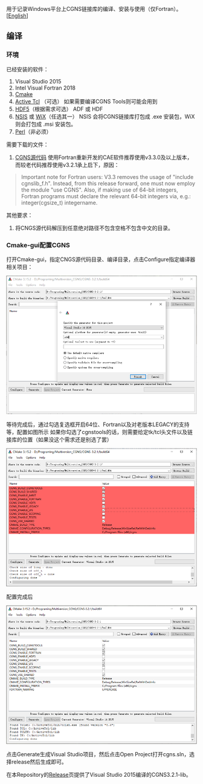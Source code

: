 用于记录Windows平台上CGNS链接库的编译、安装与使用（仅Fortran）。 [[English](./README.md)]

## 编译

### 环境

已经安装的软件：

1. Visual Studio 2015
2. Intel Visual Fortran 2018
3. [Cmake](https://cmake.org/download/)
4. [Active Tcl](https://www.activestate.com/products/tcl/downloads/) （可选）
   如果需要编译CGNS Tools则可能会用到
5. [HDF5](https://www.hdfgroup.org/downloads/)（根据需求可选）
   ADF 或 HDF
6. [NSIS](https://nsis.sourceforge.io/Main_Page) 或 [WiX](https://wixtoolset.org/)（任选其一）
   NSIS 会将CGNS链接库打包成 .exe 安装包，WiX 则会打包成 .msi 安装包。
7. [Perl](https://www.perl.org/get.html#win32)（非必须）

需要下载的文件：

1. [CGNS源代码](https://cgns.github.io/download.html)
   使用Fortran重新开发的CAE软件推荐使用v3.3.0及以上版本，而较老代码推荐使用v3.2.1承上启下，原因：
> Important note for Fortran users: V3.3 removes the usage of "include cgnslib_f.h". Instead, from this release forward, one must now employ the module "use CGNS". Also, if making use of 64-bit integers, Fortran programs must declare the relevant 64-bit integers via, e.g.: integer(cgsize_t) integername.

其他要求：

1. 将CNGS源代码解压到任意绝对路径不包含空格不包含中文的目录。

### Cmake-gui配置CGNS

打开Cmake-gui，指定CNGS源代码目录、编译目录，点击Configure指定编译器相关项目：

![image-20191220104544467](media/image-20191220104544467.png)

等待完成后，通过勾选复选框开启64位、Fortran以及对老版本LEGACY的支持等，配置如图所示
如果你勾选了cgnstools的话，则需要给定tk/tcl头文件以及链接库的位置（如果没这个需求还是别选了罢）

![image-20191220105239418](media/image-20191220105239418.png)

配置完成后

![image-20191220113241904](media/image-20191220113241904.png)

点击Generate生成Visual Studio项目，然后点击Open Project打开cgns.sln，选择release然后生成即可。

在本Repository的[Release](https://github.com/nescirem/win_CGNS/releases)页提供了Visual Studio 2015编译的CGNS3.2.1-lib。







